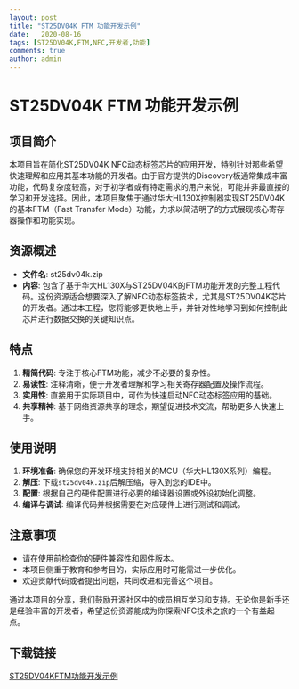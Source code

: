 ```yaml
---
layout: post
title: "ST25DV04K FTM 功能开发示例"
date:   2020-08-16
tags: [ST25DV04K,FTM,NFC,开发者,功能]
comments: true
author: admin
---
```

# ST25DV04K FTM 功能开发示例

## 项目简介

本项目旨在简化ST25DV04K NFC动态标签芯片的应用开发，特别针对那些希望快速理解和应用其基本功能的开发者。由于官方提供的Discovery板通常集成丰富功能，代码复杂度较高，对于初学者或有特定需求的用户来说，可能并非最直接的学习和开发选择。因此，本项目聚焦于通过华大HL130X控制器实现ST25DV04K的基本FTM（Fast Transfer Mode）功能，力求以简洁明了的方式展现核心寄存器操作和功能实现。

## 资源概述

- **文件名**: st25dv04k.zip
- **内容**: 包含了基于华大HL130X与ST25DV04K的FTM功能开发的完整工程代码。这份资源适合想要深入了解NFC动态标签技术，尤其是ST25DV04K芯片的开发者。通过本工程，您将能够更快地上手，并针对性地学习到如何控制此芯片进行数据交换的关键知识点。

## 特点

1. **精简代码**: 专注于核心FTM功能，减少不必要的复杂性。
2. **易读性**: 注释清晰，便于开发者理解和学习相关寄存器配置及操作流程。
3. **实用性**: 直接用于实际项目中，可作为快速启动NFC动态标签应用的基础。
4. **共享精神**: 基于网络资源共享的理念，期望促进技术交流，帮助更多人快速上手。

## 使用说明

1. **环境准备**: 确保您的开发环境支持相关的MCU（华大HL130X系列）编程。
2. **解压**: 下载`st25dv04k.zip`后解压缩，导入到您的IDE中。
3. **配置**: 根据自己的硬件配置进行必要的编译器设置或外设初始化调整。
4. **编译与调试**: 编译代码并根据需要在对应硬件上进行测试和调试。

## 注意事项

- 请在使用前检查你的硬件兼容性和固件版本。
- 本项目侧重于教育和参考目的，实际应用时可能需进一步优化。
- 欢迎贡献代码或者提出问题，共同改进和完善这个项目。

通过本项目的分享，我们鼓励开源社区中的成员相互学习和支持。无论你是新手还是经验丰富的开发者，希望这份资源能成为你探索NFC技术之旅的一个有益起点。

## 下载链接

[ST25DV04KFTM功能开发示例](https://pan.quark.cn/s/0dfaea18861e)